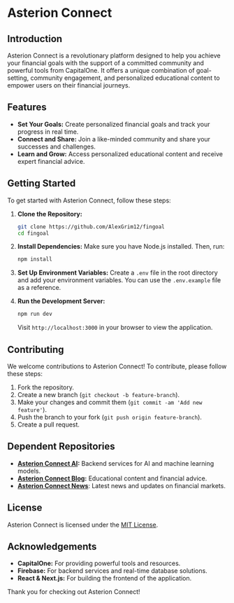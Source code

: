 # Asterion Connect

## Introduction

Asterion Connect is a revolutionary platform designed to help you achieve your financial goals with the support of a committed community and powerful tools from CapitalOne. It offers a unique combination of goal-setting, community engagement, and personalized educational content to empower users on their financial journeys.

## Features

- **Set Your Goals:** Create personalized financial goals and track your progress in real time.
- **Connect and Share:** Join a like-minded community and share your successes and challenges.
- **Learn and Grow:** Access personalized educational content and receive expert financial advice.

## Getting Started

To get started with Asterion Connect, follow these steps:

1. **Clone the Repository:**
   ```bash
   git clone https://github.com/AlexGrim12/fingoal
   cd fingoal
   ```

2. **Install Dependencies:**
   Make sure you have Node.js installed. Then, run:
   ```bash
   npm install
   ```

3. **Set Up Environment Variables:**
   Create a `.env` file in the root directory and add your environment variables. You can use the `.env.example` file as a reference.

4. **Run the Development Server:**
   ```bash
   npm run dev
   ```

   Visit `http://localhost:3000` in your browser to view the application.

## Contributing

We welcome contributions to Asterion Connect! To contribute, please follow these steps:

1. Fork the repository.
2. Create a new branch (`git checkout -b feature-branch`).
3. Make your changes and commit them (`git commit -am 'Add new feature'`).
4. Push the branch to your fork (`git push origin feature-branch`).
5. Create a pull request.

<!-- agrega que este es el repositorio de la pagina principal, pero tambien se tiene un backend en flask para inteligencia artificial, un blog para aprender sobre finanzas y un apartado de news -->
## Dependent Repositories

- **[Asterion Connect AI](
    https://github.com/ruyca/AsterionStartup):** Backend services for AI and machine learning models.
- **[Asterion Connect Blog](https://github.com/BrunoRamirezG/Blog-financiero):** Educational content and financial advice.
- **[Asterion Connect News]()**: Latest news and updates on financial markets.

## License

Asterion Connect is licensed under the [MIT License](LICENSE).


## Acknowledgements

- **CapitalOne:** For providing powerful tools and resources.
- **Firebase:** For backend services and real-time database solutions.
- **React & Next.js:** For building the frontend of the application.

Thank you for checking out Asterion Connect!